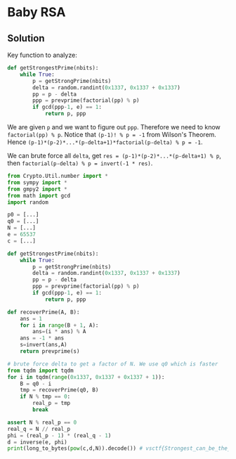 # Baby RSA

## Solution

Key function to analyze:

```py
def getStrongestPrime(nbits):
	while True:
		p = getStrongPrime(nbits)
		delta = random.randint(0x1337, 0x1337 + 0x1337)
		pp = p - delta
		ppp = prevprime(factorial(pp) % p)
		if gcd(ppp-1, e) == 1:
			return p, ppp
```

We are given `p` and we want to figure out `ppp`. Therefore we need to know `factorial(pp) % p`. Notice that `(p-1)! % p = -1` from Wilson's Theorem. Hence `(p-1)*(p-2)*...*(p-delta+1)*factorial(p-delta) % p = -1`.

We can brute force all `delta`, get `res = (p-1)*(p-2)*...*(p-delta+1) % p`, then `factorial(p-delta) % p = invert(-1 * res)`.

```py
from Crypto.Util.number import *
from sympy import *
from gmpy2 import *
from math import gcd
import random

p0 = [...]
q0 = [...]
N = [...]
e = 65537
c = [...]

def getStrongestPrime(nbits):
	while True:
		p = getStrongPrime(nbits)
		delta = random.randint(0x1337, 0x1337 + 0x1337)
		pp = p - delta
		ppp = prevprime(factorial(pp) % p)
		if gcd(ppp-1, e) == 1:
			return p, ppp

def recoverPrime(A, B):
	ans = 1
	for i in range(B + 1, A):
		ans=(i * ans) % A
	ans = -1 * ans
	s=invert(ans,A)
	return prevprime(s)

# brute force delta to get a factor of N. We use q0 which is faster
from tqdm import tqdm
for i in tqdm(range(0x1337, 0x1337 + 0x1337 + 1)):
	B = q0 - i
	tmp = recoverPrime(q0, B)
	if N % tmp == 0:
		real_p = tmp
		break

assert N % real_p == 0
real_q = N // real_p
phi = (real_p - 1) * (real_q - 1)
d = inverse(e, phi)
print(long_to_bytes(pow(c,d,N)).decode()) # vsctf{Strongest_can_be_the_weakest:(}
```